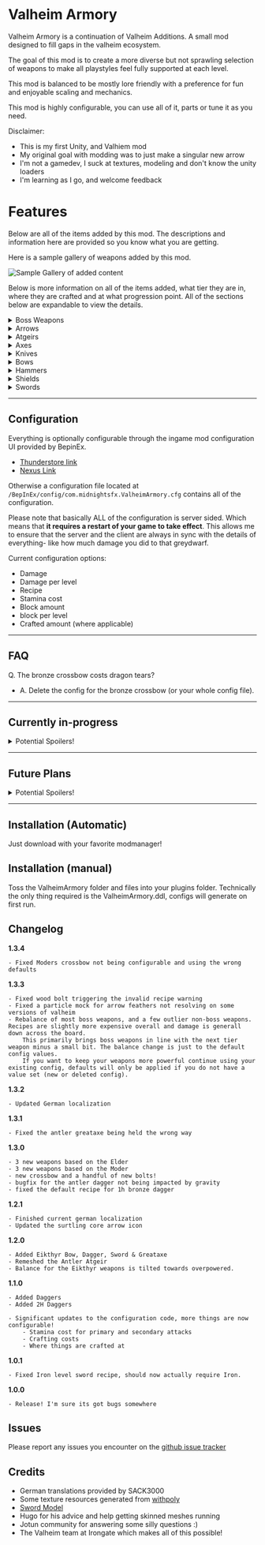 # Valheim Armory
Valheim Armory is a continuation of Valheim Additions. A small mod designed to fill gaps in the valheim ecosystem.

The goal of this mod is to create a more diverse but not sprawling selection of weapons to make all playstyles feel fully supported at each level.


This mod is balanced to be mostly lore friendly with a preference for fun and enjoyable scaling and mechanics.

This mod is highly configurable, you can use all of it, parts or tune it as you need.


Disclaimer:
- This is my first Unity, and Valhiem mod
- My original goal with modding was to just make a singular new arrow
- I'm not a gamedev, I suck at textures, modeling and don't know the unity loaders
- I'm learning as I go, and welcome feedback


# Features

Below are all of the items added by this mod. The descriptions and information here are provided so you know what you are getting.

Here is a sample gallery of weapons added by this mod.

![Sample Gallery of added content](https://i.imgur.com/WisOiMc.png)

Below is more information on all of the items added, what tier they are in, where they are crafted and at what progression point. All of the sections below are expandable to view the details.

<details>
  <summary>Boss Weapons</summary>
  
  ## Eikthyrs

    These weapons are split into two groups, one requiring the workbench and the other the forge. Meaning that some of these weapons will require metals from the black forest.

  | Name | Crafted At | Stage | Icon |
  | ----------- | ----------- | ----------- | ----------- |
  | Antler Bow | Forge | Post-Meadows | ![Antler Bow Icon](https://i.imgur.com/YYavFT6.png) |
  | Antler Dagger | Workbench | Post-Meadows | ![Antler Dagger Icon](https://i.imgur.com/TImtKNo.png) |
  | Antler Sword | Forge | Post-Meadows | ![Antler Sword Icon](https://i.imgur.com/uw1ZNgz.png) |
  | Antler Atgeir | Workbench | Post-Meadows | ![Antler Atgier Icon](https://i.imgur.com/URdXvZc.png) |
  | Antler Greataxe | Forge | Post-Meadows | ![Antler Greataxe Icon](https://i.imgur.com/jIAHbCD.png) |

  ## Elder
  | Name | Crafted At | Stage | Icon |
  | ----------- | ----------- | ----------- | ----------- |
  | Elders Rock | Forge | Post-Blackforest | ![Elder Sledgehammer icon](https://i.imgur.com/IvJzuX3.png) |
  | Elders Bulwark | Forge | Post-Blackforest | ![Elders roundshield icon](https://i.imgur.com/MaZMD4l.png) |
  | Elders Vinethrower | Forge | Post-Blackforest | ![Antler Greataxe Icon](https://i.imgur.com/fDaATMs.png) |

  ## Bonemass
  Coming soon! Vote for boss weapons to get these sooner.

  ## Moder
  | Name | Crafted At | Stage | Icon |
  | ----------- | ----------- | ----------- | ----------- |
  | Moders Bite | Forge | Post-Mountain | ![Ice sword Icon](https://i.imgur.com/iXVICFY.png) |
  | Moders Reach | Forge | Post-Mountain | ![Ice Spear Icon](https://i.imgur.com/X4CuFZs.png) |
  | Moders Dream | Forge | Post-Mountain | ![Mechanical Crossbow Icon](https://i.imgur.com/KMNzFgZ.png) |

  ### Yagluth
  Coming soon! Vote for boss weapons to get these sooner.

</details>

<details>
  <summary>Arrows</summary>

  Arrows Added here fill out a number of additional roles, and importantly add new resource sinks.

  | Name | Crafted At | Stage | Icon |
  | ----------- | ----------- | ----------- | ----------- |
  | Bone arrow | Workbench | Meadows | ![bone arrow icon](https://imgur.com/KUYj0Zp.png) |
  | Chitin arrow | Workbench | Ocean | ![chitin arrow icon](https://imgur.com/LKNQnEt.png) |
  | Ancient Wood arrow | Workbench | Swamp | ![ancient wood arrow icon](https://imgur.com/d28tCPw.png) |
  | Surtling Fire arrow | Forge | Mountain | ![surtling fire arrow icon](https://i.imgur.com/K5Erlwt.png) |
  | Blackmetal arrow | Forge | Plains | ![blackmetal arrow icon](https://imgur.com/yiJKz6s.png) | 
  | Wood Bolt | Artisan | Blackforest | ![wood crossbow bolt](https://imgur.com/UTbO8aG.png) |
  | Bronze Bolt | Artisan | Blackforest | ![bronze bolt](https://i.imgur.com/cUJTlB3.png) |
  | Iron Poison Bolt | Artisan | Swamp | ![iron poison bolt](https://i.imgur.com/mVLDfm8.png) |
  | Silver Frost Bolt | Artisan | Mountain | ![Silver Frost bolt](https://i.imgur.com/0FGHrBB.png) |
  | Blackmetal Surtling Bolt | Artisan | Plains | ![blackmetal surtling bolt](https://i.imgur.com/iZ5fOrF.png) |

</details>

<details>
  <summary>Atgeirs</summary>

  Added Atgiers help fill in missing tiers.

  | Name | Crafted At | Stage | Icon |
  | ----------- | ----------- | ----------- | ----------- |
  | Royal Abyssal Atgeir | Forge | Mountain | ![royal abyssal atgeir icon](https://i.imgur.com/FCO85Nq.png) |
</details>


<details>
  <summary>Axes</summary>

  ### Greataxes (2H Axes)
  Battleaxes are a fun but very challenging playstyle in valheim. They are slow so you generally need to kill your opponets before they can kill you, which happens fast.

  | Name | Crafted At | Stage | Icon |
  | ----------- | ----------- | ----------- | ----------- |
  | Bronze Lumber Axe | Forge | Blackforest | ![bronze greataxe icon](https://i.imgur.com/1an32hc.png) |
  | Blackmetal Greataxe | Forge | Mistlands | ![blackmetal greataxe icon](https://i.imgur.com/2H94zhh.png) |
</details>

<details>
  <summary>Knives</summary>
  
  ### Added Daggers

  | Name | Crafted At | Stage | Icon |
  | ----------- | ----------- | ----------- | ----------- |
  | Bronze Dagger | Forge | Blackforest | ![bronze dagger icon](https://i.imgur.com/AyWevGx.png) |
  | Iron Dagger | Forge | Swamp | ![iron dagger icon](https://i.imgur.com/9MBSw5X.png) |
  | Silver Dagger | Forge | Mountain | ![silver dagger icon](https://i.imgur.com/SL2G0Vn.png) |

  ---

  ### Added 2H Daggers

  | Name | Crafted At | Stage | Icon |
  | ----------- | ----------- | ----------- | ----------- |
  | Rascal Daggers | Forge | Blackforest | ![rascal daggers icon](https://i.imgur.com/88MEras.png) |
  | Rogue Daggers | Forge | Swamp | ![rogue daggers icon](https://i.imgur.com/1kyTYjP.png) |
  | Blackguard Runic Daggers | Forge | Mountain | ![blackguard runic daggers icon](https://i.imgur.com/8HwWqah.png) |

  * Note: 2H Daggers will float infront of item wall mounts due to their separated attachment style. They display normally on an item stand.

  The addition of 2H daggers at lower tiers also provides you a way to focus on that playstyle all of the way up till the current end of the game.

</details>

<details>
  <summary>Bows</summary>
  
  ### Added Crossbows

  | Name | Crafted At | Stage | Icon |
  | ----------- | ----------- | ----------- | ----------- |
  | Bronze Crossbow | Forge | Blackforest | ![bronze crossbow icon](https://i.imgur.com/GkWbooT.png) |
  | Bronze Arbalist | Forge | Plains | ![bronze arbalist icon](https://i.imgur.com/iuk67H0.png) |

</details>

<details>
  <summary>Hammers</summary>
  
  ### Added Sledges

  | Name | Crafted At | Stage | Icon |
  | ----------- | ----------- | ----------- | ----------- |
  | Blackmetal Sledge | Forge | Plains | ![blackmetal sledge icon](https://i.imgur.com/GiQJaWe.png) |

</details>

<details>
  <summary>Shields</summary>
  
  ### Added Shields

  | Name | Crafted At | Stage | Icon |
  | ----------- | ----------- | ----------- | ----------- |
  | Serpent Scale Buckler | Forge | Swamp | ![serpent scale buckler icon](https://i.imgur.com/jtB6efS.png) |

</details>

<details>
  <summary>Swords</summary>
  
  ### Added Greatswords

  | Name | Crafted At | Stage | Icon |
  | ----------- | ----------- | ----------- | ----------- |
  | Bronze Greatsword | Forge | Blackforest | ![bronze greatsword icon](https://i.imgur.com/cjSbYI5.png) |
  | Iron Greatsword | Forge | Swamp | ![iron greatsword icon](https://i.imgur.com/UmjdC0K.png) |
  | Silver Greatsword | Forge | Mountain | ![silver greatsword icon](https://i.imgur.com/qBOtNRn.png) |


  ---
  
  ### Added Swords

  | Name | Crafted At | Stage | Icon |
  | ----------- | ----------- | ----------- | ----------- |
  | Chitin Sword | Forge | Blackforest | ![chitin sword icon](https://i.imgur.com/HtNvGaA.png) |

  * Chitin Sword (Abyssal Sword) is an early game sword sitting between bronze and iron but with the unique difference of inflicting some blunt damage, making it less useless against all of the enemies in the swamp
</details>

---

## Configuration

Everything is optionally configurable through the ingame mod configuration UI provided by BepinEx.
  * [Thunderstore link](https://valheim.thunderstore.io/package/TJzilla/BepInEx_ConfigurationManager/)
  * [Nexus Link](https://www.nexusmods.com/valheim/mods/740)

Otherwise a configuration file located at `/BepInEx/config/com.midnightsfx.ValheimArmory.cfg` contains all of the configuration.

Please note that basically ALL of the configuration is server sided. Which means that **it requires a restart of your game to take effect**. This allows me to ensure that the server and the client are always in sync with the details of everything- like how much damage you did to that greydwarf.

Current configuration options:
* Damage
* Damage per level
* Recipe
* Stamina cost
* Block amount
* block per level
* Crafted amount (where applicable)

---

## FAQ

Q. The bronze crossbow costs dragon tears?
- A. Delete the config for the bronze crossbow (or your whole config file).

---

## Currently in-progress
<details>
  <summary>Potential Spoilers!</summary>

  * Game engine update, script updates

  Boss Weapon Release roadmap
  * Bonemass Weapons (first set of 3)
  * Yagluth Weapons (first set of 3)

  The Boss weapon roadmap will take a number of updates. Feel free to submit ideas to the github.


  If there is something you'd like me to work on vote for it [here](https://poll-maker.com/poll4772706xc1794073-148)!
</details>

---

## Future Plans
<details>
  <summary>Potential Spoilers!</summary>

  * Filling out the line of fists (maybe wood), Bronze, Iron, Blackmetal
  * Chitin Shield
  * Named Mace (blackmetal mace)
  * Silver sledge
  * 2H Warhammers (Maces but bigger)
  * Better VFX for weapons
  * New spear alternatives

  If there is something you'd like me to work on vote for it [here](https://poll-maker.com/poll4772706xc1794073-148)!
</details>

---

## Installation (Automatic)
Just download with your favorite modmanager!

## Installation (manual)
Toss the ValheimArmory folder and files into your plugins folder. Technically the only thing required is the ValheimArmory.ddl, configs will generate on first run.

## Changelog
**1.3.4**
```
- Fixed Moders crossbow not being configurable and using the wrong defaults
```

**1.3.3**
```
- Fixed wood bolt triggering the invalid recipe warning
- Fixed a particle mock for arrow feathers not resolving on some versions of valheim
- Rebalance of most boss weapons, and a few outlier non-boss weapons. Recipes are slightly more expensive overall and damage is generall down across the board.
	This primarily brings boss weapons in line with the next tier weapon minus a small bit. The balance change is just to the default config values.
	If you want to keep your weapons more powerful continue using your existing config, defaults will only be applied if you do not have a value set (new or deleted config).
```

**1.3.2**
```
- Updated German localization
```

**1.3.1**
```
- Fixed the antler greataxe being held the wrong way
```

**1.3.0**
```
- 3 new weapons based on the Elder
- 3 new weapons based on the Moder
- new crossbow and a handful of new bolts!
- bugfix for the antler dagger not being impacted by gravity
- fixed the default recipe for 1h bronze dagger

```

**1.2.1**
```
- Finished current german localization
- Updated the surtling core arrow icon

```

**1.2.0**
```
- Added Eikthyr Bow, Dagger, Sword & Greataxe
- Remeshed the Antler Atgeir
- Balance for the Eikthyr weapons is tilted towards overpowered.

```

**1.1.0**
```
- Added Daggers
- Added 2H Daggers

- Significant updates to the configuration code, more things are now configurable!
	- Stamina cost for primary and secondary attacks
	- Crafting costs
	- Where things are crafted at
```

**1.0.1**
```
- Fixed Iron level sword recipe, should now actually require Iron.
```

**1.0.0**
```
- Release! I'm sure its got bugs somewhere
```

## Issues
Please report any issues you encounter on the [github issue tracker](https://github.com/MidnightsFX/Valheim_Armory/issues)

## Credits
* German translations provided by SACK3000
* Some texture resources generated from [withpoly](https://withpoly.com/browse/textures)
* [Sword Model](https://assetstore.unity.com/packages/3d/props/weapons/free-low-poly-swords-rpg-weapons-198166)
* Hugo for his advice and help getting skinned meshes running
* Jotun community for answering some silly questions :)
* The Valheim team at Irongate which makes all of this possible!
